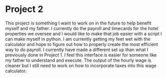 # Project 2

This project is something I want to work on in the future to help benefit myself and my father. I currently do the payroll and timecards for the hotel properties we oversee and I would like to make that job easier with a script I can make myself in python. I am currently getting my feet wet with the calculator and hope to figure out how to properly create the most efficient way to do payroll. I currently have made a different set up than what I previously done in Project 1. I feel this interface is easier for someone like my father to understand and execute. The output of the hourly wage is cleaner but I still need to work on how to incorporate taxes into this wage calculator.